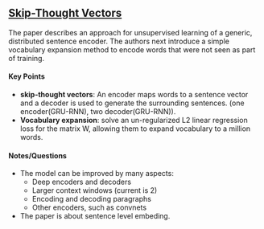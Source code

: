 ## [Skip-Thought Vectors](https://arxiv.org/abs/1506.06726)

The paper describes an approach for unsupervised learning of a generic, distributed sentence encoder. The authors next introduce a simple vocabulary expansion method to encode words that were not seen as part of training.

#### Key Points

- **skip-thought vectors**: An encoder maps words to a sentence vector and a decoder is used to generate the surrounding sentences. (one encoder(GRU-RNN), two decoder(GRU-RNN)).
- **Vocabulary expansion**: solve an un-regularized L2 linear regression loss for the matrix W, allowing them to expand vocabulary to a million words.

#### Notes/Questions

- The model can be improved by many aspects: 
   - Deep encoders and decoders
   - Larger context windows (current is 2)
   - Encoding and decoding paragraphs
   - Other encoders, such as convnets
- The paper is about sentence level embeding.